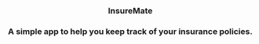 <h3 align="center">InsureMate<h3>

<p align="center">A simple app to help you keep track of your insurance policies.</p>

<!--

## Other notes 

## 
Names
- InsurAlly 
- CoverNest
- InsurSafe 
- PolicyKeeper 
- CoverView 
- Policy Pocket

## Catchphrases 
- Simplify Your Insurance Life: Organize all your policies in one place. Get peace of mind knowing you're covered. 
- All Your Policies, One App: From health to home, manage all your insurance coverage in one secure, organized location.

## Competitors 
- [Clark](https://www.spiegel.de/gutscheine/magazin/clark-versicherungsmanager) 

## Insurance products 
- Health
- Life 
- Auto 
- Homeowners
- Home content
- Renters 
- Liability 
- Fahrrad 
- Travel 
- Legal fees 
- Accident
-->